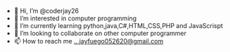 - 👋 Hi, I’m @coderjay26
- 👀 I’m interested in computer programming
- 🌱 I’m currently learning python,java,C#,HTML,CSS,PHP and JavaScrispt
- 💞️ I’m looking to collaborate on other computer programmer
- 📫 How to reach me ...jayfuego052620@gmail.com

<!---
coderjay26/coderjay26 is a ✨ special ✨ repository because its `README.md` (this file) appears on your GitHub profile.
You can click the Preview link to take a look at your changes.
--->

